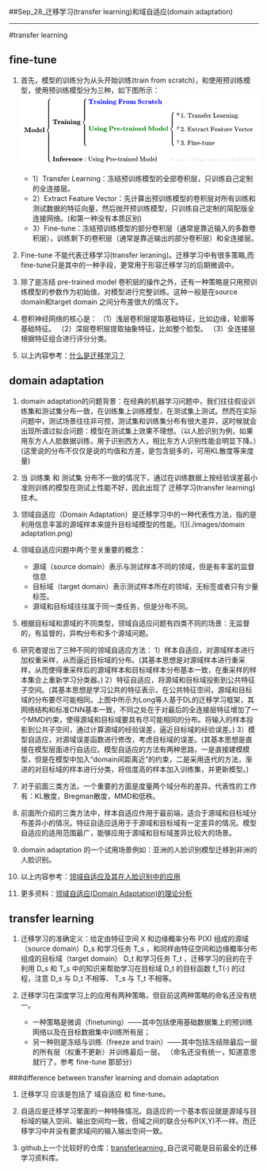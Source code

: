 ##Sep_28_迁移学习(transfer learning)和域自适应(domain adaptation)

---------------
#transfer learning
## fine-tune
1. 首先，模型的训练分为从头开始训练(train from scratch)，和使用预训练模型，使用预训练模型分为三种，如下图所示：![](./images/train.png)
	- 1）Transfer Learning：冻结预训练模型的全部卷积层，只训练自己定制的全连接层。
	- 2）Extract Feature Vector：先计算出预训练模型的卷积层对所有训练和测试数据的特征向量，然后抛开预训练模型，只训练自己定制的简配版全连接网络。(和第一种没有本质区别)
	- 3）Fine-tune：冻结预训练模型的部分卷积层（通常是靠近输入的多数卷积层），训练剩下的卷积层（通常是靠近输出的部分卷积层）和全连接层。

2. Fine-tune 不能代表迁移学习(transfer leraning)。迁移学习中有很多策略,而fine-tune只是其中的一种手段，更常用于形容迁移学习的后期微调中。

3. 除了是冻结 pre-trained model 卷积层的操作之外，还有一种策略是只用预训练模型的参数作为初始值，对模型进行完整训练。这种一般是在source domain和target domain 之间分布差很大的情况下。

4. 卷积神经网络的核心是：
（1）浅层卷积层提取基础特征，比如边缘，轮廓等基础特征。
（2）深层卷积层提取抽象特征，比如整个脸型。
（3）全连接层根据特征组合进行评分分类。

5. 以上内容参考：[什么是迁移学习？](https://blog.csdn.net/u013841196/article/details/80919857)

## domain adaptation

1. domain adaptation的问题背景：在经典的机器学习问题中，我们往往假设训练集和测试集分布一致，在训练集上训练模型，在测试集上测试。然而在实际问题中，测试场景往往非可控，测试集和训练集分布有很大差异，这时候就会出现所谓过拟合问题：模型在测试集上效果不理想。（以人脸识别为例，如果用东方人人脸数据训练，用于识别西方人，相比东方人识别性能会明显下降。）(这里说的分布不仅仅是说的均值和方差，是包含挺多的，可用KL散度等来度量)

2. 当 训练集 和 测试集 分布不一致的情况下，通过在训练数据上按经验误差最小准则训练的模型在测试上性能不好，因此出现了 迁移学习(transfer learning)技术。

3. 领域自适应（Domain Adaptation）是迁移学习中的一种代表性方法，指的是利用信息丰富的源域样本来提升目标域模型的性能。![](./images/domain adaptation.png)

4. 领域自适应问题中两个至关重要的概念：
	- 源域（source domain）表示与测试样本不同的领域，但是有丰富的监督信息
	- 目标域（target domain）表示测试样本所在的领域，无标签或者只有少量标签。
	- 源域和目标域往往属于同一类任务，但是分布不同。

5. 根据目标域和源域的不同类型，领域自适应问题有四类不同的场景：无监督的，有监督的，异构分布和多个源域问题。

6. 研究者提出了三种不同的领域自适应方法：
  1）样本自适应，对源域样本进行加权重采样，从而逼近目标域的分布。(其基本思想是对源域样本进行重采样，从而使得重采样后的源域样本和目标域样本分布基本一致，在重采样的样本集合上重新学习分类器。)
  2）特征自适应，将源域和目标域投影到公共特征子空间。(其基本思想是学习公共的特征表示，在公共特征空间，源域和目标域的分布要尽可能相同。上图中所示为Long等人基于DL的迁移学习框架，其网络结构和标准CNN基本一致，不同之处在于对最后的全连接层特征增加了一个MMD约束，使得源域和目标域要具有尽可能相同的分布。将输入的样本投影到公共子空间，通过计算源域的经验误差，逼近目标域的经验误差。)
  3）模型自适应，对源域误差函数进行修改，考虑目标域的误差。(其基本思想是直接在模型层面进行自适应。模型自适应的方法有两种思路，一是直接建模模型，但是在模型中加入“domain间距离近”的约束，二是采用迭代的方法，渐进的对目标域的样本进行分类，将信度高的样本加入训练集，并更新模型。)

7. 对于前面三类方法，一个重要的方面是度量两个域分布的差异。代表性的工作有：KL散度，Bregman散度，MMD和低秩。

8. 前面所介绍的三类方法中，样本自适应作用于最前端，适合于源域和目标域分布差异小的情况。特征自适应适用于于源域和目标域有一定差异的情况。模型自适应的适用范围最广，能够应用于源域和目标域差异比较大的场景。

9. domain adaptation 的一个试用场景例如：亚洲的人脸识别模型迁移到非洲的人脸识别。

10. 以上内容参考：[领域自适应及其在人脸识别中的应用](https://zhuanlan.zhihu.com/p/21441807)

11. 更多资料：[领域自适应(Domain Adaptation)的理论分析](https://zhuanlan.zhihu.com/p/50710267)

## transfer learning

1. 迁移学习的准确定义：给定由特征空间 X 和边缘概率分布 P(X) 组成的源域（source domain）D_s 和学习任务 T_s ，和同样由特征空间和边缘概率分布组成的目标域（target domain） D_t 和学习任务 T_t ，迁移学习的目的在于利用 D_s 和 T_s 中的知识来帮助学习在目标域 D_t 的目标函数 f_T(·) 的过程，注意 D_s 与 D_t 不相等、 T_s 与 T_t 不相等。

2. 迁移学习在深度学习上的应用有两种策略，但目前这两种策略的命名还没有统一。
	- 一种策略是微调（finetuning）——其中包括使用基础数据集上的预训练网络以及在目标数据集中训练所有层；
	- 另一种则是冻结与训练（freeze and train）——其中包括冻结除最后一层的所有层（权重不更新）并训练最后一层。
	（命名还没有统一，知道意思就行了，参考 fine-tune 那部分）

###difference between transfer learning and domain adaptation

1. 迁移学习 应该是包括了 域自适应 和 fine-tune。

2. 自适应是迁移学习里面的一种特殊情况。自适应的一个基本假设就是源域与目标域的输入空间、输出空间均一致，但域之间的联合分布P(X,Y)不一样。而迁移学习中并没有要求域间的输入输出空间一致。

3. github上一个比较好的仓库：[transferlearning ](https://github.com/jindongwang/transferlearning),自己说可能是目前最全的迁移学习资料库。